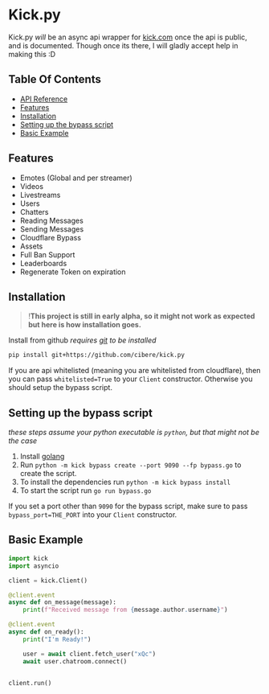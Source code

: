 # Kick.py

Kick.py _will_ be an async api wrapper for [kick.com](https://kick.com) once the api is public, and is documented. Though once its there, I will gladly accept help in making this :D

## Table Of Contents

- [API Reference](/api_reference)
- [Features](#features)
- [Installation](#installation)
- [Setting up the bypass script](#setting-up-the-bypass-script)
- [Basic Example](#basic-example)

## Features

- Emotes (Global and per streamer)
- Videos
- Livestreams
- Users
- Chatters
- Reading Messages
- Sending Messages
- Cloudflare Bypass
- Assets
- Full Ban Support
- Leaderboards
- Regenerate Token on expiration

## Installation

> !**This project is still in early alpha, so it might not work as expected but here is how installation goes.**

Install from github _requires [git](https://git-scm.com/) to be installed_

```bash
pip install git+https://github.com/cibere/kick.py
```

If you are api whitelisted (meaning you are whitelisted from cloudflare), then you can pass `whitelisted=True` to your `Client` constructor. Otherwise you should setup the bypass script.

## Setting up the bypass script

_these steps assume your python executable is `python`, but that might not be the case_

1. Install [golang](https://go.dev/doc/install)
2. Run `python -m kick bypass create --port 9090 --fp bypass.go` to create the script.
3. To install the dependencies run `python -m kick bypass install`
4. To start the script run `go run bypass.go`

If you set a port other than `9090` for the bypass script, make sure to pass `bypass_port=THE_PORT` into your `Client` constructor.

## Basic Example

```py
import kick
import asyncio

client = kick.Client()

@client.event
async def on_message(message):
    print(f"Received message from {message.author.username}")

@client.event
async def on_ready():
    print("I'm Ready!")

    user = await client.fetch_user("xQc")
    await user.chatroom.connect()


client.run()
```
